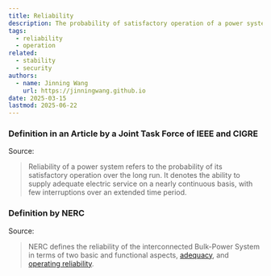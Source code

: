 ```yaml
---
title: Reliability
description: The probability of satisfactory operation of a power system over the long run.
tags:
  - reliability
  - operation
related:
  - stability
  - security
authors:
  - name: Jinning Wang
    url: https://jinningwang.github.io
date: 2025-03-15
lastmod: 2025-06-22
---
```


### Definition in an Article by a Joint Task Force of IEEE and CIGRE

Source: <d-cite key="kundur2004stability"></d-cite>

> Reliability of a power system refers to the probability of its satisfactory operation over the long run.
> It denotes the ability to supply adequate electric service on a nearly continuous basis, with few interruptions over an extended time period.

### Definition by NERC

Source: <d-cite key="nerc2013terminology"></d-cite>

> NERC defines the reliability of the interconnected Bulk-Power System in terms of two basic and functional aspects, [adequacy](/wiki/adequacy), and [operating reliability](/wiki/operating-reliability).
